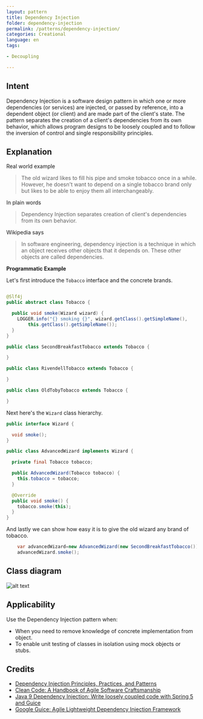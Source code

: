 ```yaml
---
layout: pattern
title: Dependency Injection
folder: dependency-injection
permalink: /patterns/dependency-injection/
categories: Creational
language: en
tags:

- Decoupling

---
```


## Intent

Dependency Injection is a software design pattern in which one or more dependencies (or services)
are injected, or passed by reference, into a dependent object (or client) and are made part of the
client's state. The pattern separates the creation of a client's dependencies from its own behavior,
which allows program designs to be loosely coupled and to follow the inversion of control and single
responsibility principles.

## Explanation

Real world example

> The old wizard likes to fill his pipe and smoke tobacco once in a while. However, he doesn't want
> to depend on a single tobacco brand only but likes to be able to enjoy them all interchangeably.

In plain words

> Dependency Injection separates creation of client's dependencies from its own behavior.

Wikipedia says

> In software engineering, dependency injection is a technique in which an object receives other
> objects that it depends on. These other objects are called dependencies.

**Programmatic Example**

Let's first introduce the `Tobacco` interface and the concrete brands.

```java

@Slf4j
public abstract class Tobacco {

  public void smoke(Wizard wizard) {
    LOGGER.info("{} smoking {}", wizard.getClass().getSimpleName(),
        this.getClass().getSimpleName());
  }
}

public class SecondBreakfastTobacco extends Tobacco {

}

public class RivendellTobacco extends Tobacco {

}

public class OldTobyTobacco extends Tobacco {

}
```

Next here's the `Wizard` class hierarchy.

```java
public interface Wizard {

  void smoke();
}

public class AdvancedWizard implements Wizard {

  private final Tobacco tobacco;

  public AdvancedWizard(Tobacco tobacco) {
    this.tobacco = tobacco;
  }

  @Override
  public void smoke() {
    tobacco.smoke(this);
  }
}
```

And lastly we can show how easy it is to give the old wizard any brand of tobacco.

```java
    var advancedWizard=new AdvancedWizard(new SecondBreakfastTobacco());
    advancedWizard.smoke();
```

## Class diagram

![alt text](/etc/dependency-injection.png "Dependency Injection")

## Applicability

Use the Dependency Injection pattern when:

* When you need to remove knowledge of concrete implementation from object.
* To enable unit testing of classes in isolation using mock objects or stubs.

## Credits

* [Dependency Injection Principles, Practices, and Patterns](https://www.amazon.com/gp/product/161729473X/ref=as_li_qf_asin_il_tl?ie=UTF8&tag=javadesignpat-20&creative=9325&linkCode=as2&creativeASIN=161729473X&linkId=57079257a5c7d33755493802f3b884bd)
* [Clean Code: A Handbook of Agile Software Craftsmanship](https://www.amazon.com/gp/product/0132350882/ref=as_li_tl?ie=UTF8&camp=1789&creative=9325&creativeASIN=0132350882&linkCode=as2&tag=javadesignpat-20&linkId=2c390d89cc9e61c01b9e7005c7842871)
* [Java 9 Dependency Injection: Write loosely coupled code with Spring 5 and Guice](https://www.amazon.com/gp/product/1788296257/ref=as_li_tl?ie=UTF8&tag=javadesignpat-20&camp=1789&creative=9325&linkCode=as2&creativeASIN=1788296257&linkId=4e9137a3bf722a8b5b156cce1eec0fc1)
* [Google Guice: Agile Lightweight Dependency Injection Framework](https://www.amazon.com/gp/product/1590599977/ref=as_li_qf_asin_il_tl?ie=UTF8&tag=javadesignpat-20&creative=9325&linkCode=as2&creativeASIN=1590599977&linkId=3b10c90b7ba480a1b7777ff38000f956)
